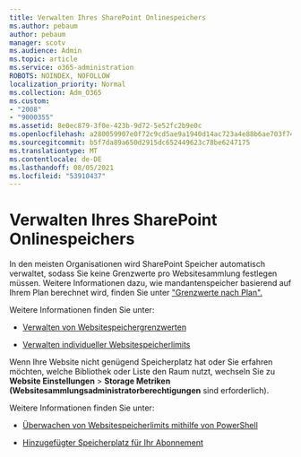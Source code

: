 ```yaml
---
title: Verwalten Ihres SharePoint Onlinespeichers
ms.author: pebaum
author: pebaum
manager: scotv
ms.audience: Admin
ms.topic: article
ms.service: o365-administration
ROBOTS: NOINDEX, NOFOLLOW
localization_priority: Normal
ms.collection: Adm_O365
ms.custom:
- "2008"
- "9000355"
ms.assetid: 8e0ec879-3f0e-423b-9d72-5e52fc2b9e0c
ms.openlocfilehash: a280059907e0f72c9cd5ae9a1940d14ac723a4e88b6ae703f74f8163244bdd17
ms.sourcegitcommit: b5f7da89a650d2915dc652449623c78be6247175
ms.translationtype: MT
ms.contentlocale: de-DE
ms.lasthandoff: 08/05/2021
ms.locfileid: "53910437"
---
```

# <a name="manage-your-sharepoint-online-storage"></a>Verwalten Ihres SharePoint Onlinespeichers

In den meisten Organisationen wird SharePoint Speicher automatisch verwaltet, sodass Sie keine Grenzwerte pro Websitesammlung festlegen müssen. Weitere Informationen dazu, wie mandantenspeicher basierend auf Ihrem Plan berechnet wird, finden Sie unter ["Grenzwerte nach Plan".](/office365/servicedescriptions/sharepoint-online-service-description/sharepoint-online-limits?redirectedfrom=MSDN#limits-by-plan)

Weitere Informationen finden Sie unter:

- [Verwalten von Websitespeichergrenzwerten](/sharepoint/manage-site-collection-storage-limits)

- [Verwalten individueller Websitespeicherlimits](/sharepoint/manage-site-collection-storage-limits#manage-individual-site-storage-limits)

Wenn Ihre Website nicht genügend Speicherplatz hat oder Sie erfahren möchten, welche Bibliothek oder Liste den Raum nutzt, wechseln Sie zu **Website Einstellungen**  >  **Storage Metriken (Websitesammlungsadministratorberechtigungen** sind erforderlich).

Weitere Informationen finden Sie unter:

- [Überwachen von Websitespeicherlimits mithilfe von PowerShell](/sharepoint/manage-site-collection-storage-limits#monitor-site-storage-limits-by-using-powershell)

- [Hinzugefügter Speicherplatz für Ihr Abonnement](/microsoft-365/commerce/add-storage-space) 
  